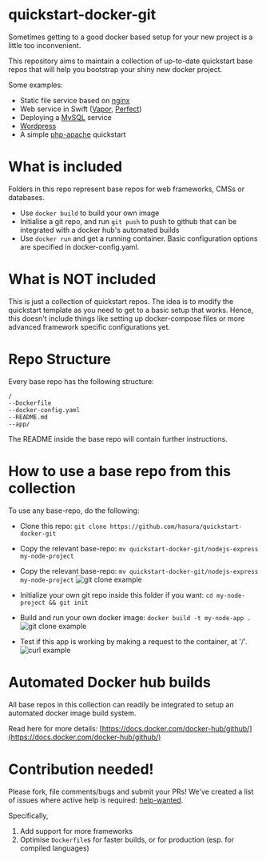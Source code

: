 # quickstart-docker-git

Sometimes getting to a good docker based setup for your new project is a
little too inconvenient.

This repository aims to maintain a collection of up-to-date quickstart base
repos that will help you bootstrap your shiny new docker project.

Some examples:
- Static file service based on [nginx](https://github.com/hasura/quickstart-docker-git/tree/master/nginx)
- Web service in Swift ([Vapor](https://github.com/hasura/quickstart-docker-git/tree/master/swift-vapor), [Perfect](https://github.com/hasura/quickstart-docker-git/tree/master/swift-perfect))
- Deploying a [MySQL](https://github.com/hasura/quickstart-docker-git/tree/master/mysql) service
- [Wordpress](https://github.com/hasura/quickstart-docker-git/tree/master/wordpress)
- A simple [php-apache](https://github.com/hasura/quickstart-docker-git/tree/master/php-apache) quickstart

# What is included

Folders in this repo represent base repos for web frameworks, CMSs or databases.

- Use ``docker build`` to build your own image
- Initialise a git repo, and run ``git push`` to push to github that can be
  integrated with a docker hub's automated builds
- Use ``docker run`` and get a running container. Basic configuration options
  are specified in docker-config.yaml.

# What is NOT included

This is just a collection of quickstart repos. The idea is to modify the
quickstart template as you need to get to a basic setup that works. Hence,
this doesn't include things like setting up docker-compose files or more
advanced framework specific configurations yet.

# Repo Structure

Every base repo has the following structure:

```
/
--Dockerfile
--docker-config.yaml
--README.md
--app/
```

The README inside the base repo will contain further instructions.

# How to use a base repo from this collection

To use any base-repo, do the following:

- Clone this repo:
  ``git clone https://github.com/hasura/quickstart-docker-git``
- Copy the relevant base-repo:
  ``mv quickstart-docker-git/nodejs-express my-node-project``

- Copy the relevant base-repo:
  ``mv quickstart-docker-git/nodejs-express my-node-project``
  ![git clone example](https://raw.githubusercontent.com/hasura/quickstart-docker-git/master/_docs/1-git-clone.png)

- Initialize your own git repo inside this folder if you want:
  ``cd my-node-project && git init``

- Build and run your own docker image:
  ``docker build -t my-node-app .``
  ![git clone example](https://raw.githubusercontent.com/hasura/quickstart-docker-git/master/_docs/2-docker-build-run.png)

- Test if this app is working by making a request to the container, at '/'.
  ![curl example](https://raw.githubusercontent.com/hasura/quickstart-docker-git/master/_docs/3-curl.png)


# Automated Docker hub builds

All base repos in this collection can readily be integrated to setup an
automated docker image build system.

Read here for more details:
[https://docs.docker.com/docker-hub/github/](https://docs.docker.com/docker-hub/github/)


# Contribution needed!

Please fork, file comments/bugs and submit your PRs!  We've created a list of
issues where active help is required:
[help-wanted](https://github.com/hasura/quickstart-docker-git/issues?q=is%3Aissue+is%3Aopen+label%3Ahelp-wanted).

Specifically,

1. Add support for more frameworks
1. Optimise ``Dockerfile``s for faster builds, or for production (esp. for compiled languages)
